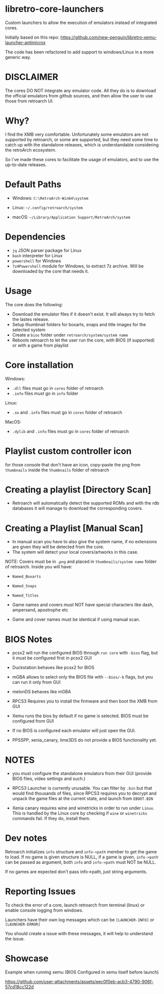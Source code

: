 # libretro-core-launchers
Custom launchers to allow the execution of emulators instead of integrated cores.

Initially based on this repo: https://github.com/new-penguin/libretro-xemu-launcher-antimicrox

The code has been refactored to add support to windows/Linux in a more generic way.

# DISCLAIMER
The cores DO NOT integrate any emulator code. All they do is to download the official emulators from github sources, and then allow the user to use those from retroarch UI.

# Why?
I find the XMB very comfortable. Unfortunately some emulators are not supported by retroarch, or some are supported, but they need some time to 
catch up with the standalone releases, which is understandable considering the retroArch ecosystem.

So i've made these cores to facilitate the usage of emulators, and to use the up-to-date releases.

# Default Paths

- Windows: `C:\RetroArch-Win64\system`

- Linux: `~/.config/retroarch/system`

- macOS: `~/Library/Application Support/RetroArch/system`

# Dependencies

- `jq` JSON parser package for Linux
- `bash` interpreter for Linux
- `powershell` for Windows
- `7z4Powershell` module for Windows, to extract 7z archive. Will be downloaded by the core that needs it.
  
# Usage

The core does the following:

- Download the emulator files if it doesn't exist. It will always try to fetch the lastes release.
- Setup thumbnail folders for boxarts, snaps and title images for the selected system
- Create a `bios` folder under `retroarch/system/system name`
- Reboots retroarch to let the user run the core, with BIOS (if supported) or with a game from playlist


# Core installation

Windows:
- `.dll` files must go in `cores` folder of retroarch
-  `.info` files must go in `info` folder

Linux:
- `.so` and `.info` files must go in `cores` folder of retroarch

MacOS:
- `.dylib` and `.info` files must go in `cores` folder of retroarch


# Playlist custom controller icon

for those console that don't have an icon, copy-paste the png from `thumbnails` inside the `thumbnails` folder of retroarch

# Creating a playlist [Directory Scan]

- Retroarch will automatically detect the supported ROMs and with the rdb databases it will manage to download the corresponding
  covers.

# Creating a Playlist [Manual Scan]

- In manual scan you have to also give the system name, if no extensions are given they will be detected from the core.
- The system will detect your local covers/artworks in this case.

NOTE: Covers must be in `.png` and placed in `thumbnails/system name` folder of retroarch. Inside you will have:

  - `Named_Boxarts`
  - `Named_Snaps`
  - `Named_Titles`


- Game names and covers must NOT have special characters like dash, ampersand, apostrophe etc

- Game and cover names must be identical if using manual scan.


# BIOS Notes
  - pcsx2 will run the configured BIOS through `run core` with `-bios` flag, but it must be configured first in pcsx2 GUI
    
  - Duckstation behaves like pcsx2 for BIOS
    
  - mGBA allows to select only the BIOS file with `--bios/-b` flags, but you can run it only from GUI
 
  - melonDS behaves like mGBA
 
  - RPCS3 Requires you to install the firmware and then boot the XMB from GUI
    
  - Xemu runs the bios by default if no game is selected. BIOS must be configured from GUI
    
  - If no BIOS is configured each emulator will just open the GUI.

  - PPSSPP, xenia_canary, lime3DS do not provide a BIOS functionality yet.

# NOTES

- you must configure the standalone emulators from their GUI (provide BIOS files, video settings and such.)

- RPCS3 Launcher is currently unusable. You can filter by `.bin` but that would find thousands of files,
  since RPCS3 requires you to decrypt and unpack the game files at the current state, and launch from `EBOOT.BIN`

- Xenia canary requires wine and winetricks in order to run under `Linux`. This is handled by the Linux core by checking if
  `wine` or `winetricks` commands fail. If they do, install them.


# Dev notes

Retroarch initializes `info` structure and `info->path` member to get the game to load. If no game is given structure is NULL, if a game is given,
`info->path` can be passed as argument, both `info` and `info->path` must NOT be NULL.

If no games are expected don't pass info->path, just string arguments.

# Reporting Issues
To check the error of a core, launch retroarch from terminal (linux) or enable console logging from windows.

Launchers have their own log messages which can be `[LAUNCHER-INFO]` or `[LAUNCHER-ERROR]`

You should create a issue with these messages, it will help to understand the issue.


# Showcase

Example when running xemu (BIOS Configured in xemu itself before launch)

https://github.com/user-attachments/assets/eec0f0eb-acb3-4790-906f-57cd18cc122d



